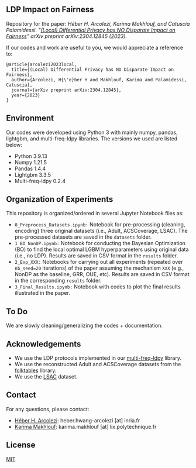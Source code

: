 ## LDP Impact on Fairness
Repository for the paper: *Héber H. Arcolezi, Karima Makhlouf, and Catuscia Palamidessi. "[(Local) Differential Privacy has NO Disparate Impact on Fairness](https://arxiv.org/abs/2304.12845)" arXiv preprint arXiv:2304.12845 (2023).*

If our codes and work are useful to you, we would appreciate a reference to:
```
@article{arcolezi2023local,
  title={(Local) Differential Privacy has NO Disparate Impact on Fairness},
  author={Arcolezi, H{\'e}ber H and Makhlouf, Karima and Palamidessi, Catuscia},
  journal={arXiv preprint arXiv:2304.12845},
  year={2023}
}
```

## Environment
Our codes were developed using Python 3 with mainly numpy, pandas, lightgbm, and multi-freq-ldpy libraries. The versions we used are listed below:

- Python 3.9.13
- Numpy 1.21.5
- Pandas 1.4.4
- Lightgbm 3.3.5
- Multi-freq-ldpy 0.2.4

## Organization of Experiments
This repository is organized/ordered in several Jupyter Notebook files as:
- `0_Preprocess_Datasets.ipynb:` Notebook for pre-processing (cleaning, encoding) three original datasets (i.e., Adult, ACSCoverage, LSAC). The pre-processed datasets are saved in the `datasets` folder.
- `1_BO_NonDP.ipynb:` Notebook for conducting the Bayesian Optimization (BO) to find the local optimal LGBM hyperparameters using original data (i.e., no LDP). Results are saved in CSV format in the `results` folder.
- `2_Exp_XXX:` Notebooks for carrying out all experiments (repeated over `nb_seed=20` iterations) of the paper assuming the mechanism `XXX` (e.g., NonDP as the baseline, GRR, OUE, etc). Results are saved in CSV format in the corresponding `results` folder. 
- `3_Final_Results.ipynb:` Notebook with codes to plot the final results illustrated in the paper.

## To Do
We are slowly cleaning/generalizing the codes + documentation.

## Acknowledgements
- We use the LDP protocols implemented in our [multi-freq-ldpy](https://github.com/hharcolezi/multi-freq-ldpy) library.
- We use the reconstructed Adult and ACSCoverage datasets from the [folktables](https://github.com/socialfoundations/folktables) library.
- We use the [LSAC](https://eric.ed.gov/?id=ED469370) dataset. 

## Contact
For any questions, please contact: 
- [Héber H. Arcolezi](https://hharcolezi.github.io/): heber.hwang-arcolezi [at] inria.fr
- [Karima Makhlouf](http://www.lix.polytechnique.fr/Labo/Karima.MAKHLOUF/): karima.makhlouf [at] lix.polytechnique.fr

## License
[MIT](https://github.com/hharcolezi/ldp-fairness-impact/blob/main/LICENSE)